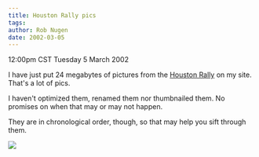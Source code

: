 ```yaml
---
title: Houston Rally pics
tags: 
author: Rob Nugen
date: 2002-03-05
---
```


<title></title>
<p class=date>12:00pm CST Tuesday 5 March 2002</p>

<p>I have just put 24 megabytes of pictures from the <a
href='http://www.robnugen.com/cgi-local/images.cgi?dir=rallies/houston2002'>Houston
Rally</a> on my site.  That's a lot of pics.</p>

<p>I haven't optimized them, renamed them nor thumbnailed them.  No
promises on when that may or may not happen.</p>

<p>They are in chronological order, though, so that may help you sift
through them.</p>

<p><img src='/images/rob/wL-ROB.gif'/></p>


